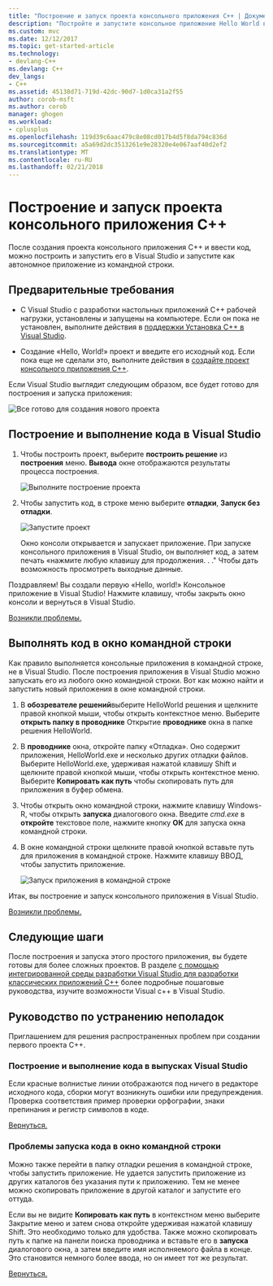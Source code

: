 ```yaml
---
title: "Построение и запуск проекта консольного приложения C++ | Документы Microsoft"
description: "Постройте и запустите консольное приложение Hello World в Visual C++"
ms.custom: mvc
ms.date: 12/12/2017
ms.topic: get-started-article
ms.technology:
- devlang-C++
ms.devlang: C++
dev_langs:
- C++
ms.assetid: 45138d71-719d-42dc-90d7-1d0ca31a2f55
author: corob-msft
ms.author: corob
manager: ghogen
ms.workload:
- cplusplus
ms.openlocfilehash: 119d39c6aac479c8e08cd017b4d5f8da794c836d
ms.sourcegitcommit: a5a69d2dc3513261e9e28320e4e067aaf40d2ef2
ms.translationtype: MT
ms.contentlocale: ru-RU
ms.lasthandoff: 02/21/2018
---
```

# <a name="build-and-run-a-c-console-app-project"></a>Построение и запуск проекта консольного приложения C++

После создания проекта консольного приложения C++ и ввести код, можно построить и запустить его в Visual Studio и запустите как автономное приложение из командной строки.

## <a name="prerequisites"></a>Предварительные требования

- С Visual Studio с разработки настольных приложений C++ рабочей нагрузки, установлены и запущены на компьютере. Если он пока не установлен, выполните действия в [поддержки Установка C++ в Visual Studio](../build/vscpp-step-0-installation.md).

- Создание «Hello, World!» проект и введите его исходный код. Если пока еще не сделали это, выполните действия в [создайте проект консольного приложения C++](../build/vscpp-step-1-create.md).

Если Visual Studio выглядит следующим образом, все будет готово для построения и запуска приложения:

   ![Все готово для создания нового проекта](../build/media/vscpp-ready-to-build.png "все готово для создания нового проекта")

## <a name="build-and-run-your-code-in-visual-studio"></a>Построение и выполнение кода в Visual Studio

1. Чтобы построить проект, выберите **построить решение** из **построения** меню. **Вывода** окне отображаются результаты процесса построения.

   ![Выполните построение проекта](../build/media/vscpp-build-solution.gif "выполните построение проекта")

1. Чтобы запустить код, в строке меню выберите **отладки**, **Запуск без отладки**.

   ![Запустите проект](../build/media/vscpp-start-without-debugging.gif "запуска проекта")

    Окно консоли открывается и запускает приложение. При запуске консольного приложения в Visual Studio, он выполняет код, а затем печать «нажмите любую клавишу для продолжения. . ." Чтобы дать возможность просмотреть выходные данные.

Поздравляем! Вы создали первую «Hello, world!» Консольное приложение в Visual Studio! Нажмите клавишу, чтобы закрыть окно консоли и вернуться в Visual Studio.

[Возникли проблемы.](#build-and-run-your-code-in-visual-studio-issues)

## <a name="run-your-code-in-a-command-window"></a>Выполнять код в окно командной строки

Как правило выполняется консольные приложения в командной строке, не в Visual Studio. После построения приложения в Visual Studio можно запускать его из любого окно командной строки. Вот как можно найти и запустить новый приложения в окне командной строки.

1. В **обозревателе решений**выберите HelloWorld решения и щелкните правой кнопкой мыши, чтобы открыть контекстное меню. Выберите **открыть папку в проводнике** Открытие **проводнике** окна в папке решения HelloWorld.

1. В **проводнике** окна, откройте папку «Отладка». Оно содержит приложения, HelloWorld.exe и несколько других отладки файлов. Выберите HelloWorld.exe, удерживая нажатой клавишу Shift и щелкните правой кнопкой мыши, чтобы открыть контекстное меню. Выберите **Копировать как путь** чтобы скопировать путь для приложения в буфер обмена.

1. Чтобы открыть окно командной строки, нажмите клавишу Windows-R, чтобы открыть **запуска** диалогового окна. Введите *cmd.exe* в **откройте** текстовое поле, нажмите кнопку **ОК** для запуска окна командной строки.

1. В окне командной строки щелкните правой кнопкой вставьте путь для приложения в командной строке. Нажмите клавишу ВВОД, чтобы запустить приложение.

   ![Запуск приложения в командной строке](../build/media/vscpp-run-in-cmd.gif "запустить приложение в командной строке")

Итак, вы построение и запуск консольного приложения в Visual Studio.

[Возникли проблемы.](#run-your-code-in-a-command-window-issues)

## <a name="next-steps"></a>Следующие шаги

После построения и запуска этого простого приложения, вы будете готовы для более сложных проектов. В разделе [с помощью интегрированной среды разработки Visual Studio для разработки классических приложений C++](../ide/using-the-visual-studio-ide-for-cpp-desktop-development.md) более подробные пошаговые руководства, изучите возможности Visual c++ в Visual Studio.

## <a name="troubleshooting-guide"></a>Руководство по устранению неполадок

Приглашением для решения распространенных проблем при создании первого проекта C++.

### <a name="build-and-run-your-code-in-visual-studio-issues"></a>Построение и выполнение кода в выпусках Visual Studio

Если красные волнистые линии отображаются под ничего в редакторе исходного кода, сборки могут возникнуть ошибки или предупреждения. Проверка соответствия пример проверки орфографии, знаки препинания и регистр символов в коде.

[Вернуться.](#build-and-run-your-code-in-visual-studio)

### <a name="run-your-code-in-a-command-window-issues"></a>Проблемы запуска кода в окно командной строки

Можно также перейти в папку отладки решения в командной строке, чтобы запустить приложение. Не удается запустить приложение из других каталогов без указания пути к приложению. Тем не менее можно скопировать приложение в другой каталог и запустите его оттуда.

Если вы не видите **Копировать как путь** в контекстном меню выберите Закрытие меню и затем снова откройте удерживая нажатой клавишу Shift. Это необходимо только для удобства. Также можно скопировать путь к папке на панели поиска проводника и вставьте его в **запуска** диалогового окна, а затем введите имя исполняемого файла в конце. Это становится немного более ввода, но он имеет тот же результат.

[Вернуться.](#run-your-code-in-a-command-window)


<iframe src="" height="0" width="0" frameborder="0" name="frameTarget" />
